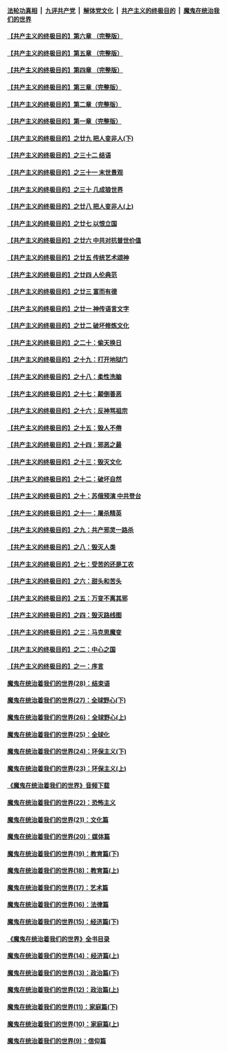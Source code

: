 ####  [法轮功真相](../../../../basic/blob/master/README.md?t=07100902) &nbsp;|&nbsp; [九评共产党](../../../../9ping.md/blob/master/README.md?t=07100902) &nbsp;|&nbsp; [解体党文化](../../../../jtdwh.md/blob/master/README.md?t=07100902)  &nbsp;|&nbsp; [共产主义的终极目的](../../../../gczydzjmd.md/blob/master/README.md?t=07100902) &nbsp;|&nbsp; [魔鬼在统治我们的世界](../../../../mgztzwmdsj.md/blob/master/README.md?t=07100902) 

#### [【共产主义的终极目的】第六章 （完整版）](../pages/nsc422/n11428913.md?t=07100902) 

#### [【共产主义的终极目的】第五章 （完整版）](../pages/nsc422/n11428912.md?t=07100902) 

#### [【共产主义的终极目的】第四章 （完整版）](../pages/nsc422/n11428907.md?t=07100902) 

#### [【共产主义的终极目的】第三章（完整版）](../pages/nsc422/n11428848.md?t=07100902) 

#### [【共产主义的终极目的】第二章（完整版）](../pages/nsc422/n11428831.md?t=07100902) 

#### [【共产主义的终极目的】第一章（完整版）](../pages/nsc422/n11417651.md?t=07100902) 

#### [【共产主义的终极目的】之廿九 把人变非人(下)](../pages/nsc422/n11344140.md?t=07100902) 

#### [【共产主义的终极目的】之三十二 结语](../pages/nsc422/n11360535.md?t=07100902) 

#### [【共产主义的终极目的】之三十一 末世景观](../pages/nsc422/n11351129.md?t=07100902) 

#### [【共产主义的终极目的】之三十 几成狼世界](../pages/nsc422/n11348280.md?t=07100902) 

#### [【共产主义的终极目的】之廿八 把人变非人(上)](../pages/nsc422/n11340492.md?t=07100902) 

#### [【共产主义的终极目的】之廿七 以恨立国](../pages/nsc422/n11336944.md?t=07100902) 

#### [【共产主义的终极目的】之廿六 中共对抗普世价值](../pages/nsc422/n11324785.md?t=07100902) 

#### [【共产主义的终极目的】之廿五 传统艺术颂神](../pages/nsc422/n11296396.md?t=07100902) 

#### [【共产主义的终极目的】之廿四 人伦典范](../pages/nsc422/n11296397.md?t=07100902) 

#### [【共产主义的终极目的】之廿三 富而有德](../pages/nsc422/n11283598.md?t=07100902) 

#### [【共产主义的终极目的】之廿一 神传语言文字](../pages/nsc422/n11263265.md?t=07100902) 

#### [【共产主义的终极目的】之廿二 破坏修炼文化](../pages/nsc422/n11245728.md?t=07100902) 

#### [【共产主义的终极目的】之二十：偷天换日](../pages/nsc422/n11238846.md?t=07100902) 

#### [【共产主义的终极目的】之十九：打开地狱门](../pages/nsc422/n11206376.md?t=07100902) 

#### [【共产主义的终极目的】之十八：柔性洗脑](../pages/nsc422/n11199994.md?t=07100902) 

#### [【共产主义的终极目的】之十七：颠倒善恶](../pages/nsc422/n11179782.md?t=07100902) 

#### [【共产主义的终极目的】之十六：反神骂祖宗](../pages/nsc422/n11166798.md?t=07100902) 

#### [【共产主义的终极目的】之十五：毁人不倦](../pages/nsc422/n11166792.md?t=07100902) 

#### [【共产主义的终极目的】之十四：邪恶之最](../pages/nsc422/n11150249.md?t=07100902) 

#### [【共产主义的终极目的】之十三：毁灭文化](../pages/nsc422/n11135227.md?t=07100902) 

#### [【共产主义的终极目的】之十二：破坏自然](../pages/nsc422/n11135214.md?t=07100902) 

#### [【共产主义的终极目的】之十：苏俄预演 中共登台](../pages/nsc422/n11118424.md?t=07100902) 

#### [【共产主义的终极目的】之十一：屠杀精英](../pages/nsc422/n11118442.md?t=07100902) 

#### [【共产主义的终极目的】之九：共产邪灵一路杀](../pages/nsc422/n11114139.md?t=07100902) 

#### [【共产主义的终极目的】之八：毁灭人类](../pages/nsc422/n11108503.md?t=07100902) 

#### [【共产主义的终极目的】之七：受苦的还是工农](../pages/nsc422/n11101809.md?t=07100902) 

#### [【共产主义的终极目的】之六：甜头和苦头](../pages/nsc422/n11096971.md?t=07100902) 

#### [【共产主义的终极目的】之五：万变不离其邪](../pages/nsc422/n11091285.md?t=07100902) 

#### [【共产主义的终极目的】之四：毁灭路线图](../pages/nsc422/n11086284.md?t=07100902) 

#### [【共产主义的终极目的】之三：马克思魔变](../pages/nsc422/n11061941.md?t=07100902) 

#### [【共产主义的终极目的】之二：中心之国](../pages/nsc422/n11047728.md?t=07100902) 

#### [【共产主义的终极目的】之一：序言](../pages/nsc422/n11086077.md?t=07100902) 

#### [魔鬼在统治着我们的世界(28)：结束语](../pages/nsc422/n10936246.md?t=07100902) 

#### [魔鬼在统治着我们的世界(27)：全球野心(下)](../pages/nsc422/n10928319.md?t=07100902) 

#### [魔鬼在统治着我们的世界(26)：全球野心(上)](../pages/nsc422/n10900318.md?t=07100902) 

#### [魔鬼在统治着我们的世界(25)：全球化](../pages/nsc422/n10788205.md?t=07100902) 

#### [魔鬼在统治着我们的世界(24)：环保主义(下)](../pages/nsc422/n10695307.md?t=07100902) 

#### [魔鬼在统治着我们的世界(23)：环保主义(上)](../pages/nsc422/n10688613.md?t=07100902) 

#### [《魔鬼在统治着我们的世界》音频下载](../pages/nsc422/n10635553.md?t=07100902) 

#### [魔鬼在统治着我们的世界(22)：恐怖主义](../pages/nsc422/n10614727.md?t=07100902) 

#### [魔鬼在统治着我们的世界(21)：文化篇](../pages/nsc422/n10597706.md?t=07100902) 

#### [魔鬼在统治着我们的世界(20)：媒体篇](../pages/nsc422/n10586579.md?t=07100902) 

#### [魔鬼在统治着我们的世界(19)：教育篇(下)](../pages/nsc422/n10564808.md?t=07100902) 

#### [魔鬼在统治着我们的世界(18)：教育篇(上)](../pages/nsc422/n10526970.md?t=07100902) 

#### [魔鬼在统治着我们的世界(17)：艺术篇](../pages/nsc422/n10499093.md?t=07100902) 

#### [魔鬼在统治着我们的世界(16)：法律篇](../pages/nsc422/n10485969.md?t=07100902) 

#### [魔鬼在统治着我们的世界(15)：经济篇(下)](../pages/nsc422/n10469975.md?t=07100902) 

#### [《魔鬼在统治着我们的世界》全书目录](../pages/nsc422/n10464261.md?t=07100902) 

#### [魔鬼在统治着我们的世界(14)：经济篇(上)](../pages/nsc422/n10457370.md?t=07100902) 

#### [魔鬼在统治着我们的世界(13)：政治篇(下)](../pages/nsc422/n10448270.md?t=07100902) 

#### [魔鬼在统治着我们的世界(12)：政治篇(上)](../pages/nsc422/n10444576.md?t=07100902) 

#### [魔鬼在统治着我们的世界(11)：家庭篇(下)](../pages/nsc422/n10440961.md?t=07100902) 

#### [魔鬼在统治着我们的世界(10)：家庭篇(上)](../pages/nsc422/n10435448.md?t=07100902) 

#### [魔鬼在统治着我们的世界(9)：信仰篇](../pages/nsc422/n10432159.md?t=07100902) 

